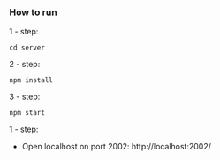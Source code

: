 ### How to run

1 - step:

```
cd server
```

2 - step:

```
npm install
```

3 - step:

```
npm start
```

1 - step:

- Open localhost on port 2002:   http://localhost:2002/


